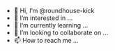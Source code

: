 - 👋 Hi, I’m @roundhouse-kick
- 👀 I’m interested in ...
- 🌱 I’m currently learning ...
- 💞️ I’m looking to collaborate on ...
- 📫 How to reach me ...

<!---
roundhouse-kick/roundhouse-kick is a ✨ special ✨ repository because its `README.md` (this file) appears on your GitHub profile.
You can click the Preview link to take a look at your changes.
--->
